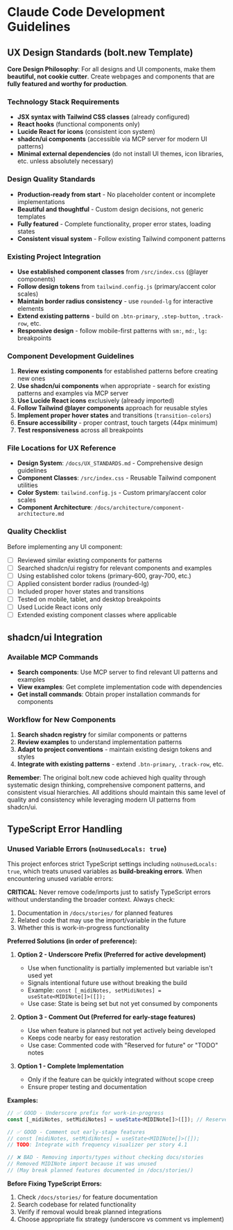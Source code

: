 # Claude Code Development Guidelines

## UX Design Standards (bolt.new Template)

**Core Design Philosophy**: For all designs and UI components, make them **beautiful, not cookie cutter**. Create webpages and components that are **fully featured and worthy for production**.

### Technology Stack Requirements
- **JSX syntax with Tailwind CSS classes** (already configured)
- **React hooks** (functional components only)
- **Lucide React for icons** (consistent icon system)
- **shadcn/ui components** (accessible via MCP server for modern UI patterns)
- **Minimal external dependencies** (do not install UI themes, icon libraries, etc. unless absolutely necessary)

### Design Quality Standards
- **Production-ready from start** - No placeholder content or incomplete implementations
- **Beautiful and thoughtful** - Custom design decisions, not generic templates
- **Fully featured** - Complete functionality, proper error states, loading states
- **Consistent visual system** - Follow existing Tailwind component patterns

### Existing Project Integration
- **Use established component classes** from `/src/index.css` (@layer components)
- **Follow design tokens** from `tailwind.config.js` (primary/accent color scales)
- **Maintain border radius consistency** - use `rounded-lg` for interactive elements
- **Extend existing patterns** - build on `.btn-primary`, `.step-button`, `.track-row`, etc.
- **Responsive design** - follow mobile-first patterns with `sm:`, `md:`, `lg:` breakpoints

### Component Development Guidelines
1. **Review existing components** for established patterns before creating new ones
2. **Use shadcn/ui components** when appropriate - search for existing patterns and examples via MCP server
3. **Use Lucide React icons** exclusively (already imported)
4. **Follow Tailwind @layer components** approach for reusable styles
5. **Implement proper hover states** and transitions (`transition-colors`)
6. **Ensure accessibility** - proper contrast, touch targets (44px minimum)
7. **Test responsiveness** across all breakpoints

### File Locations for UX Reference
- **Design System**: `/docs/UX_STANDARDS.md` - Comprehensive design guidelines
- **Component Classes**: `/src/index.css` - Reusable Tailwind component utilities
- **Color System**: `tailwind.config.js` - Custom primary/accent color scales
- **Component Architecture**: `/docs/architecture/component-architecture.md`

### Quality Checklist
Before implementing any UI component:
- [ ] Reviewed similar existing components for patterns
- [ ] Searched shadcn/ui registry for relevant components and examples
- [ ] Using established color tokens (primary-600, gray-700, etc.)
- [ ] Applied consistent border radius (rounded-lg)
- [ ] Included proper hover states and transitions
- [ ] Tested on mobile, tablet, and desktop breakpoints
- [ ] Used Lucide React icons only
- [ ] Extended existing component classes where applicable

## shadcn/ui Integration

### Available MCP Commands
- **Search components**: Use MCP server to find relevant UI patterns and examples
- **View examples**: Get complete implementation code with dependencies
- **Get install commands**: Obtain proper installation commands for components

### Workflow for New Components
1. **Search shadcn registry** for similar components or patterns
2. **Review examples** to understand implementation patterns
3. **Adapt to project conventions** - maintain existing design tokens and styles
4. **Integrate with existing patterns** - extend `.btn-primary`, `.track-row`, etc.

**Remember**: The original bolt.new code achieved high quality through systematic design thinking, comprehensive component patterns, and consistent visual hierarchies. All additions should maintain this same level of quality and consistency while leveraging modern UI patterns from shadcn/ui.

## TypeScript Error Handling

### Unused Variable Errors (`noUnusedLocals: true`)

This project enforces strict TypeScript settings including `noUnusedLocals: true`, which treats unused variables as **build-breaking errors**. When encountering unused variable errors:

**CRITICAL**: Never remove code/imports just to satisfy TypeScript errors without understanding the broader context. Always check:
1. Documentation in `/docs/stories/` for planned features
2. Related code that may use the import/variable in the future
3. Whether this is work-in-progress functionality

**Preferred Solutions (in order of preference):**

1. **Option 2 - Underscore Prefix (Preferred for active development)**
   - Use when functionality is partially implemented but variable isn't used yet
   - Signals intentional future use without breaking the build
   - Example: `const [_midiNotes, setMidiNotes] = useState<MIDINote[]>([]);`
   - Use case: State is being set but not yet consumed by components

2. **Option 3 - Comment Out (Preferred for early-stage features)**
   - Use when feature is planned but not yet actively being developed
   - Keeps code nearby for easy restoration
   - Use case: Commented code with "Reserved for future" or "TODO" notes

3. **Option 1 - Complete Implementation**
   - Only if the feature can be quickly integrated without scope creep
   - Ensure proper testing and documentation

**Examples:**

```typescript
// ✅ GOOD - Underscore prefix for work-in-progress
const [_midiNotes, setMidiNotes] = useState<MIDINote[]>([]); // Reserved for visualization integration

// ✅ GOOD - Comment out early-stage features
// const [midiNotes, setMidiNotes] = useState<MIDINote[]>([]);
// TODO: Integrate with frequency visualizer per story 4.1

// ❌ BAD - Removing imports/types without checking docs/stories
// Removed MIDINote import because it was unused
// (May break planned features documented in /docs/stories/)
```

**Before Fixing TypeScript Errors:**
1. Check `/docs/stories/` for feature documentation
2. Search codebase for related functionality
3. Verify if removal would break planned integrations
4. Choose appropriate fix strategy (underscore vs comment vs implement)